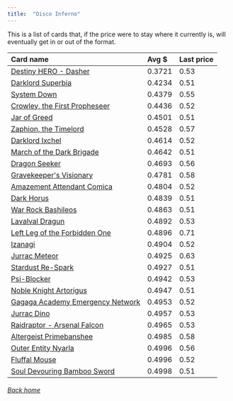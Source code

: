 ```yaml
---
title:  "Disco Inferno"
---
```


This is a list of cards that, if the price were to stay where it currently is, will eventually get in or out of the format.

| Card name | Avg $ | Last price |
| :-- | :-- | :-- |
[Destiny HERO - Dasher](https://db.ygoprodeck.com/card/?search=Destiny%20HERO%20-%20Dasher) | 0.3721 | 0.53 |
[Darklord Superbia](https://db.ygoprodeck.com/card/?search=Darklord%20Superbia) | 0.4234 | 0.51 |
[System Down](https://db.ygoprodeck.com/card/?search=System%20Down) | 0.4379 | 0.55 |
[Crowley, the First Propheseer](https://db.ygoprodeck.com/card/?search=Crowley,%20the%20First%20Propheseer) | 0.4436 | 0.52 |
[Jar of Greed](https://db.ygoprodeck.com/card/?search=Jar%20of%20Greed) | 0.4501 | 0.51 |
[Zaphion, the Timelord](https://db.ygoprodeck.com/card/?search=Zaphion,%20the%20Timelord) | 0.4528 | 0.57 |
[Darklord Ixchel](https://db.ygoprodeck.com/card/?search=Darklord%20Ixchel) | 0.4614 | 0.52 |
[March of the Dark Brigade](https://db.ygoprodeck.com/card/?search=March%20of%20the%20Dark%20Brigade) | 0.4642 | 0.51 |
[Dragon Seeker](https://db.ygoprodeck.com/card/?search=Dragon%20Seeker) | 0.4693 | 0.56 |
[Gravekeeper's Visionary](https://db.ygoprodeck.com/card/?search=Gravekeeper's%20Visionary) | 0.4781 | 0.58 |
[Amazement Attendant Comica](https://db.ygoprodeck.com/card/?search=Amazement%20Attendant%20Comica) | 0.4804 | 0.52 |
[Dark Horus](https://db.ygoprodeck.com/card/?search=Dark%20Horus) | 0.4839 | 0.51 |
[War Rock Bashileos](https://db.ygoprodeck.com/card/?search=War%20Rock%20Bashileos) | 0.4863 | 0.51 |
[Lavalval Dragun](https://db.ygoprodeck.com/card/?search=Lavalval%20Dragun) | 0.4892 | 0.53 |
[Left Leg of the Forbidden One](https://db.ygoprodeck.com/card/?search=Left%20Leg%20of%20the%20Forbidden%20One) | 0.4896 | 0.71 |
[Izanagi](https://db.ygoprodeck.com/card/?search=Izanagi) | 0.4904 | 0.52 |
[Jurrac Meteor](https://db.ygoprodeck.com/card/?search=Jurrac%20Meteor) | 0.4925 | 0.63 |
[Stardust Re-Spark](https://db.ygoprodeck.com/card/?search=Stardust%20Re-Spark) | 0.4927 | 0.51 |
[Psi-Blocker](https://db.ygoprodeck.com/card/?search=Psi-Blocker) | 0.4942 | 0.53 |
[Noble Knight Artorigus](https://db.ygoprodeck.com/card/?search=Noble%20Knight%20Artorigus) | 0.4947 | 0.51 |
[Gagaga Academy Emergency Network](https://db.ygoprodeck.com/card/?search=Gagaga%20Academy%20Emergency%20Network) | 0.4953 | 0.52 |
[Jurrac Dino](https://db.ygoprodeck.com/card/?search=Jurrac%20Dino) | 0.4957 | 0.53 |
[Raidraptor - Arsenal Falcon](https://db.ygoprodeck.com/card/?search=Raidraptor%20-%20Arsenal%20Falcon) | 0.4965 | 0.53 |
[Altergeist Primebanshee](https://db.ygoprodeck.com/card/?search=Altergeist%20Primebanshee) | 0.4985 | 0.58 |
[Outer Entity Nyarla](https://db.ygoprodeck.com/card/?search=Outer%20Entity%20Nyarla) | 0.4996 | 0.56 |
[Fluffal Mouse](https://db.ygoprodeck.com/card/?search=Fluffal%20Mouse) | 0.4996 | 0.52 |
[Soul Devouring Bamboo Sword](https://db.ygoprodeck.com/card/?search=Soul%20Devouring%20Bamboo%20Sword) | 0.4998 | 0.51 |

###### [Back home](index)